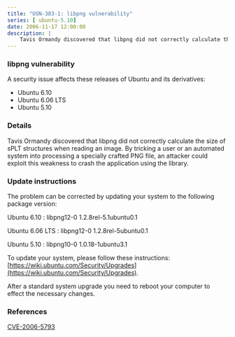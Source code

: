 ```yaml
---
title: "USN-383-1: libpng vulnerability"
series: [ ubuntu-5.10]
date: 2006-11-17 12:00:00
description: |
    Tavis Ormandy discovered that libpng did not correctly calculate the  size of sPLT structures when reading an image.  By tricking a user or an  automated system into processing a specially crafted PNG file, an  attacker could exploit this weakness to crash the application using the  library.
--- 
```

 
### libpng vulnerability

A security issue affects these releases of Ubuntu and its derivatives:

* Ubuntu 6.10
* Ubuntu 6.06 LTS
* Ubuntu 5.10

### Details

Tavis Ormandy discovered that libpng did not correctly calculate the size of sPLT structures when reading an image. By tricking a user or an automated system into processing a specially crafted PNG file, an attacker could exploit this weakness to crash the application using the library.

### Update instructions

The problem can be corrected by updating your system to the following package version:

Ubuntu 6.10
 : libpng12-0 <span>1.2.8rel-5.1ubuntu0.1</span>

Ubuntu 6.06 LTS
 : libpng12-0 <span>1.2.8rel-5ubuntu0.1</span>

Ubuntu 5.10
 : libpng10-0 <span>1.0.18-1ubuntu3.1</span>

To update your system, please follow these instructions: [https://wiki.ubuntu.com/Security/Upgrades](https://wiki.ubuntu.com/Security/Upgrades).

After a standard system upgrade you need to reboot your computer to effect the necessary changes.

### References

 [CVE-2006-5793](http://people.ubuntu.com/~ubuntu-security/cve/CVE-2006-5793)
 
